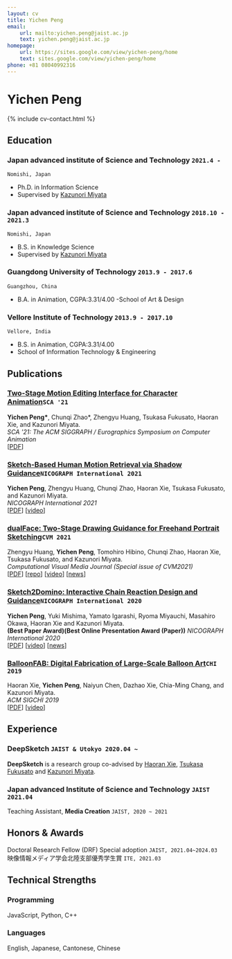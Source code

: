 ```yaml
---
layout: cv
title: Yichen Peng
email: 
    url: mailto:yichen.peng@jaist.ac.jp
    text: yichen.peng@jaist.ac.jp
homepage:
    url: https://sites.google.com/view/yichen-peng/home
    text: sites.google.com/view/yichen-peng/home
phone: +81 08040992316
---
```

# Yichen __Peng__

<!--
include contact information from the front matter
Supported arguments:
    - homepage: url, text
    - phone
    - email
-->
{% include cv-contact.html %}

## Education

### __Japan advanced institute of Science and Technology__ `2021.4 -`
```
Nomishi, Japan
```
- Ph.D. in Information Science
- Supervised by [Kazunori Miyata](https://fp.jaist.ac.jp/public/Default2.aspx?id=309&l=1)

### __Japan advanced institute of Science and Technology__ `2018.10 - 2021.3`
```
Nomishi, Japan
```
- B.S. in Knowledge Science
- Supervised by [Kazunori Miyata](https://fp.jaist.ac.jp/public/Default2.aspx?id=309&l=1)

### __Guangdong University of Technology__ `2013.9 - 2017.6`
```
Guangzhou, China
```
- B.A. in Animation, CGPA:3.31/4.00
-School of Art & Design

### __Vellore Institute of Technology__ `2013.9 - 2017.10`
```
Vellore, India
```
- B.S. in Animation, CGPA:3.31/4.00
- School of Information Technology & Engineering

## Publications

### [__Two-Stage Motion Editing Interface for Character Animation__](https://computeranimation.org/program.html)`SCA '21`
__Yichen Peng\*__, Chunqi Zhao\*, Zhengyu Huang, Tsukasa Fukusato, Haoran Xie, and Kazunori Miyata.<br>  _SCA '21: The ACM SIGGRAPH / Eurographics Symposium on Computer Animation_ <br>
[[PDF](https://dl.acm.org/doi/pdf/10.1145/3475946.3480960)]

### [__Sketch-Based Human Motion Retrieval via Shadow Guidance__](https://www.art-science.org/nicograph/nicoint2021/)`NICOGRAPH International 2021`
 __Yichen Peng__, Zhengyu Huang, Chunqi Zhao, Haoran Xie, Tsukasa Fukusato, and Kazunori Miyata.<br>  _NICOGRAPH International 2021_ <br>
[[PDF](https://ieeexplore.ieee.org/stamp/stamp.jsp?tp=&arnumber=9515948)]
[[video](https://www.youtube.com/watch?v=8k2kgDi2DfM)]

### [__dualFace: Two-Stage Drawing Guidance for Freehand Portrait Sketching__](http://iccvm.org/2021/)`CVM 2021`
Zhengyu Huang, __Yichen Peng__, Tomohiro Hibino, Chunqi Zhao, Haoran Xie, Tsukasa Fukusato, and Kazunori Miyata.<br>  _Computational Visual Media Journal (Special issue of CVM2021)_ <br>
[[PDF](https://arxiv.org/pdf/2104.12297.pdf)]
[[repo](https://github.com/shasph/dualFace/)]
[[video](https://www.youtube.com/watch?v=29nrIwo1t10)]
[[news](https://zhuanlan.zhihu.com/p/375791062)]

### [__Sketch2Domino: Interactive Chain Reaction Design and Guidance__](https://www.art-science.org/nicograph/nicoint2020/)`NICOGRAPH International 2020`
__Yichen Peng__, Yuki Mishima, Yamato Igarashi, Ryoma Miyauchi, Masahiro Okawa, Haoran Xie and Kazunori Miyata.<br> __(Best Paper Award)(Best Online Presentation Award (Paper))__ _NICOGRAPH International 2020_ <br>
[[PDF](https://ieeexplore.ieee.org/stamp/stamp.jsp?tp=&arnumber=9122361)]
[[video](https://www.youtube.com/watch?v=ArXv5EGGQTA)]
[[news](https://www.itmedia.co.jp/news/articles/2108/24/news059.html)]

### [__BalloonFAB: Digital Fabrication of Large-Scale Balloon Art__](https://chi2019.acm.org/)`CHI 2019`
Haoran Xie, __Yichen Peng__, Naiyun Chen, Dazhao Xie, Chia-Ming Chang, and Kazunori Miyata.<br> _ACM SIGCHI 2019_ <br>
[[PDF](https://dl.acm.org/doi/pdf/10.1145/3290607.3312947)]
[[video](https://www.youtube.com/watch?v=DYKuYmlTpeo)]


## Experience

### __DeepSketch__  `JAIST & Utokyo 2020.04 ~`
__DeepSketch__ is a research group co-advised by [Haoran Xie](http://www.jaist.ac.jp/~xie/), [Tsukasa Fukusato](https://sites.google.com/view/tsukasafukusato/about-me-j) and [Kazunori Miyata](https://fp.jaist.ac.jp/public/Default2.aspx?id=309&l=1).

### __Japan advanced Institute of Science and Technology__  `JAIST 2021.04`
Teaching Assistant, __Media Creation__ `JAIST, 2020 ~ 2021` <br>

## Honors & Awards

Doctoral Research Fellow (DRF) Special adoption `JAIST, 2021.04~2024.03` <br>
映像情報メディア学会北陸支部優秀学生賞 `ITE, 2021.03` <br>

## Technical Strengths
### __Programming__
JavaScript, Python, C++

### __Languages__
English, Japanese, Cantonese, Chinese

<!-- ### Footer

Last updated: May 2013 -->
